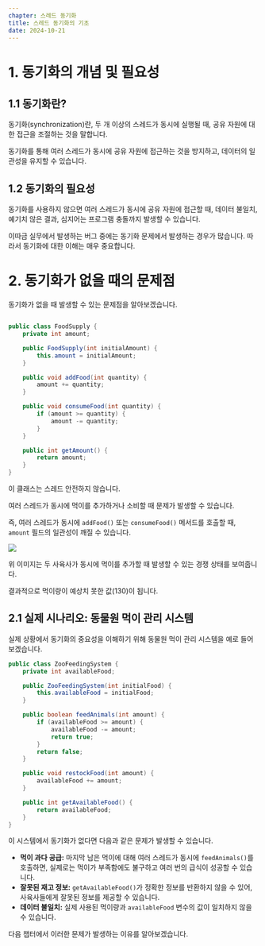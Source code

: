 ```yaml
---
chapter: 스레드 동기화
title: 스레드 동기화의 기초
date: 2024-10-21
---
```


# 1. 동기화의 개념 및 필요성

## 1.1 동기화란?

동기화(synchronization)란, 두 개 이상의 스레드가 동시에 실행될 때, 공유 자원에 대한 접근을 조절하는 것을 말합니다.

동기화를 통해 여러 스레드가 동시에 공유 자원에 접근하는 것을 방지하고, 데이터의 일관성을 유지할 수 있습니다.

## 1.2 동기화의 필요성

동기화를 사용하지 않으면 여러 스레드가 동시에 공유 자원에 접근할 때, 데이터 불일치, 예기치 않은 결과, 심지어는 프로그램 충돌까지 발생할 수 있습니다.

이따금 실무에서 발생하는 버그 중에는 동기화 문제에서 발생하는 경우가 많습니다. 따라서 동기화에 대한 이해는 매우 중요합니다.

# 2. 동기화가 없을 때의 문제점

동기화가 없을 때 발생할 수 있는 문제점을 알아보겠습니다.

```java

public class FoodSupply {
    private int amount;

    public FoodSupply(int initialAmount) {
        this.amount = initialAmount;
    }

    public void addFood(int quantity) {
        amount += quantity;
    }

    public void consumeFood(int quantity) {
        if (amount >= quantity) {
            amount -= quantity;
        }
    }

    public int getAmount() {
        return amount;
    }
}

```

이 클래스는 스레드 안전하지 않습니다.

여러 스레드가 동시에 먹이를 추가하거나 소비할 때 문제가 발생할 수 있습니다.

즉, 여러 스레드가 동시에 `addFood()` 또는 `consumeFood()` 메서드를 호출할 때, `amount` 필드의 일관성이 깨질 수 있습니다.

![](/images/essentials-java/chapter19/chapter19-1.png)

위 이미지는 두 사육사가 동시에 먹이를 추가할 때 발생할 수 있는 경쟁 상태를 보여줍니다.

결과적으로 먹이량이 예상치 못한 값(130)이 됩니다.

## 2.1 실제 시나리오: 동물원 먹이 관리 시스템

실제 상황에서 동기화의 중요성을 이해하기 위해 동물원 먹이 관리 시스템을 예로 들어보겠습니다.

```java
public class ZooFeedingSystem {
    private int availableFood;

    public ZooFeedingSystem(int initialFood) {
        this.availableFood = initialFood;
    }

    public boolean feedAnimals(int amount) {
        if (availableFood >= amount) {
            availableFood -= amount;
            return true;
        }
        return false;
    }

    public void restockFood(int amount) {
        availableFood += amount;
    }

    public int getAvailableFood() {
        return availableFood;
    }
}

```

이 시스템에서 동기화가 없다면 다음과 같은 문제가 발생할 수 있습니다.

- **먹이 과다 공급:** 마지막 남은 먹이에 대해 여러 스레드가 동시에 `feedAnimals()`를 호출하면, 실제로는 먹이가 부족함에도 불구하고 여러 번의 급식이 성공할 수 있습니다.
- **잘못된 재고 정보:** `getAvailableFood()`가 정확한 정보를 반환하지 않을 수 있어, 사육사들에게 잘못된 정보를 제공할 수 있습니다.
- **데이터 불일치:** 실제 사용된 먹이량과 `availableFood` 변수의 값이 일치하지 않을 수 있습니다.

다음 챕터에서 이러한 문제가 발생하는 이유를 알아보겠습니다.